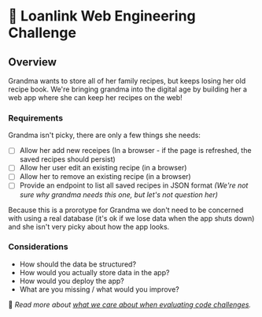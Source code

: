 # 🍪 Loanlink Web Engineering Challenge

## Overview
Grandma wants to store all of her family recipes, but keeps losing her old recipe book. We're bringing grandma into the digital age by building her a web app where she can keep her recipes on the web!



### Requirements

Grandma isn't picky, there are only a few things she needs:

- [ ] Allow her add new receipes (In a browser - if the page is refreshed, the saved recipes should persist)
- [ ] Allow her user edit an existing recipe (in a browser)
- [ ] Allow her to remove an existing recipe (in a browser)
- [ ] Provide an endpoint to list all saved recipes in JSON format _(We're not sure why grandma needs this one, but let's not question her)_

Because this is a prorotype for Grandma we don't need to be concerned with using a real database (it's ok if we lose data when the app shuts down) and she isn't very picky about how the app looks.



### Considerations

- How should the data be structured?
- How would you actually store data in the app?
- How would you deploy the app?
- What are you missing / what would you improve?



 👵 *Read more about [what we care about when evaluating code challenges](https://github.com/LoanLink/coding-challenges).* 

